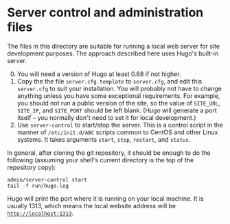 Server control and administration files
=======================================

The files in this directory are suitable for running a local web server for site development purposes.  The approach described here uses Hugo's built-in server.

0. You will need a version of Hugo at least 0.68 if not higher.
1. Copy the the file `server.cfg.template` to `server.cfg`, and edit this `server.cfg` to suit your installation. You will probably not have to change anything unless you have some exceptional requirements.  For example, you should not run a public version of the site, so the value of `SITE_URL`, `SITE_IP`, and `SITE_PORT` should be left blank.  (Hugo will generate a port itself &ndash; you normally don't need to set it for local development.)
2. Use `server-control` to start/stop the server.  This is a control script in the manner of `/etc/init.d/ABC` scripts  common to CentOS and other Linux systems.  It takes arguments `start`, `stop`, `restart`, and `status`.

In general, after cloning the git repository, it should be enough to do the following (assuming your shell's current directory is the top of the repository copy):

``` shell
admin/server-control start
tail -f run/hugo.log
```

Hugo will print the port where it is running on your local machine.  It is usually 1313, which means the local website address will be [`http://localhost:1313`](http://localhost:1313).

